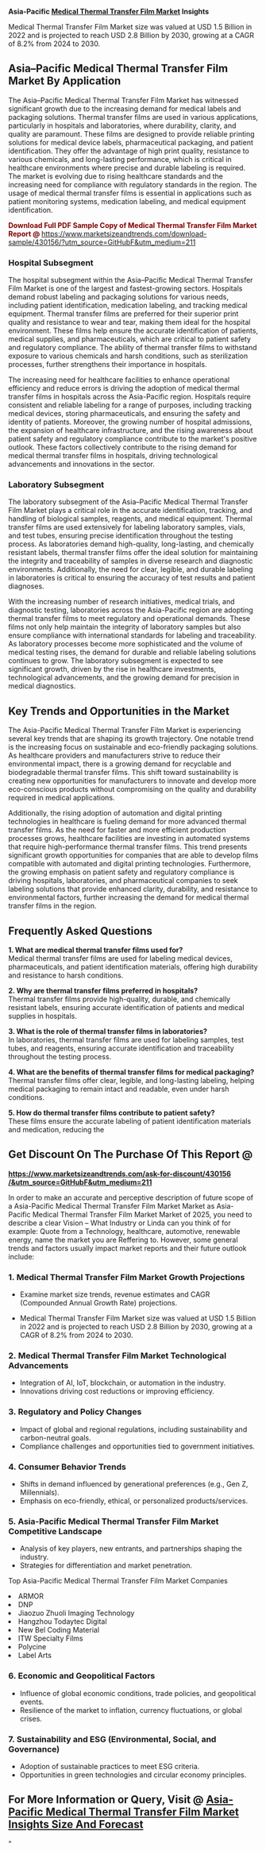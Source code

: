 <p><strong>Asia-Pacific&nbsp;<a href=""https://www.marketsizeandtrends.com/download-sample/430156/&amp;utm_source=GitHubF&amp;utm_medium=211"">Medical Thermal Transfer Film Market</a> Insights</strong></p><p>Medical Thermal Transfer Film Market size was valued at USD 1.5 Billion in 2022 and is projected to reach USD 2.8 Billion by 2030, growing at a CAGR of 8.2% from 2024 to 2030.</p><p><h2>Asia–Pacific Medical Thermal Transfer Film Market By Application</h2><p>The Asia–Pacific Medical Thermal Transfer Film Market has witnessed significant growth due to the increasing demand for medical labels and packaging solutions. Thermal transfer films are used in various applications, particularly in hospitals and laboratories, where durability, clarity, and quality are paramount. These films are designed to provide reliable printing solutions for medical device labels, pharmaceutical packaging, and patient identification. They offer the advantage of high print quality, resistance to various chemicals, and long-lasting performance, which is critical in healthcare environments where precise and durable labeling is required. The market is evolving due to rising healthcare standards and the increasing need for compliance with regulatory standards in the region. The usage of medical thermal transfer films is essential in applications such as patient monitoring systems, medication labeling, and medical equipment identification.</p><p><p><strong><span style="color: #800000;">Download Full PDF Sample Copy of Medical Thermal Transfer Film Market Report @</span>&nbsp;</strong><a href="https://www.marketsizeandtrends.com/download-sample/430156/?utm_source=GitHubF&amp;utm_medium=211" target="_blank">https://www.marketsizeandtrends.com/download-sample/430156/?utm_source=GitHubF&amp;utm_medium=211</a></p></p><h3>Hospital Subsegment</h3><p>The hospital subsegment within the Asia–Pacific Medical Thermal Transfer Film Market is one of the largest and fastest-growing sectors. Hospitals demand robust labeling and packaging solutions for various needs, including patient identification, medication labeling, and tracking medical equipment. Thermal transfer films are preferred for their superior print quality and resistance to wear and tear, making them ideal for the hospital environment. These films help ensure the accurate identification of patients, medical supplies, and pharmaceuticals, which are critical to patient safety and regulatory compliance. The ability of thermal transfer films to withstand exposure to various chemicals and harsh conditions, such as sterilization processes, further strengthens their importance in hospitals.</p><p>The increasing need for healthcare facilities to enhance operational efficiency and reduce errors is driving the adoption of medical thermal transfer films in hospitals across the Asia-Pacific region. Hospitals require consistent and reliable labeling for a range of purposes, including tracking medical devices, storing pharmaceuticals, and ensuring the safety and identity of patients. Moreover, the growing number of hospital admissions, the expansion of healthcare infrastructure, and the rising awareness about patient safety and regulatory compliance contribute to the market's positive outlook. These factors collectively contribute to the rising demand for medical thermal transfer films in hospitals, driving technological advancements and innovations in the sector.</p><h3>Laboratory Subsegment</h3><p>The laboratory subsegment of the Asia–Pacific Medical Thermal Transfer Film Market plays a critical role in the accurate identification, tracking, and handling of biological samples, reagents, and medical equipment. Thermal transfer films are used extensively for labeling laboratory samples, vials, and test tubes, ensuring precise identification throughout the testing process. As laboratories demand high-quality, long-lasting, and chemically resistant labels, thermal transfer films offer the ideal solution for maintaining the integrity and traceability of samples in diverse research and diagnostic environments. Additionally, the need for clear, legible, and durable labeling in laboratories is critical to ensuring the accuracy of test results and patient diagnoses.</p><p>With the increasing number of research initiatives, medical trials, and diagnostic testing, laboratories across the Asia-Pacific region are adopting thermal transfer films to meet regulatory and operational demands. These films not only help maintain the integrity of laboratory samples but also ensure compliance with international standards for labeling and traceability. As laboratory processes become more sophisticated and the volume of medical testing rises, the demand for durable and reliable labeling solutions continues to grow. The laboratory subsegment is expected to see significant growth, driven by the rise in healthcare investments, technological advancements, and the growing demand for precision in medical diagnostics.</p><h2>Key Trends and Opportunities in the Market</h2><p>The Asia-Pacific Medical Thermal Transfer Film Market is experiencing several key trends that are shaping its growth trajectory. One notable trend is the increasing focus on sustainable and eco-friendly packaging solutions. As healthcare providers and manufacturers strive to reduce their environmental impact, there is a growing demand for recyclable and biodegradable thermal transfer films. This shift toward sustainability is creating new opportunities for manufacturers to innovate and develop more eco-conscious products without compromising on the quality and durability required in medical applications.</p><p>Additionally, the rising adoption of automation and digital printing technologies in healthcare is fueling demand for more advanced thermal transfer films. As the need for faster and more efficient production processes grows, healthcare facilities are investing in automated systems that require high-performance thermal transfer films. This trend presents significant growth opportunities for companies that are able to develop films compatible with automated and digital printing technologies. Furthermore, the growing emphasis on patient safety and regulatory compliance is driving hospitals, laboratories, and pharmaceutical companies to seek labeling solutions that provide enhanced clarity, durability, and resistance to environmental factors, further increasing the demand for medical thermal transfer films in the region.</p><h2>Frequently Asked Questions</h2><p><strong>1. What are medical thermal transfer films used for?</strong><br>Medical thermal transfer films are used for labeling medical devices, pharmaceuticals, and patient identification materials, offering high durability and resistance to harsh conditions.</p><p><strong>2. Why are thermal transfer films preferred in hospitals?</strong><br>Thermal transfer films provide high-quality, durable, and chemically resistant labels, ensuring accurate identification of patients and medical supplies in hospitals.</p><p><strong>3. What is the role of thermal transfer films in laboratories?</strong><br>In laboratories, thermal transfer films are used for labeling samples, test tubes, and reagents, ensuring accurate identification and traceability throughout the testing process.</p><p><strong>4. What are the benefits of thermal transfer films for medical packaging?</strong><br>Thermal transfer films offer clear, legible, and long-lasting labeling, helping medical packaging to remain intact and readable, even under harsh conditions.</p><p><strong>5. How do thermal transfer films contribute to patient safety?</strong><br>These films ensure the accurate labeling of patient identification materials and medication, reducing the</p><h2><strong>Get Discount On The Purchase Of This Report @&nbsp;</strong></h2><p><strong><a href=""https://www.marketsizeandtrends.com/ask-for-discount/430156/&amp;utm_source=GitHubF&amp;utm_medium=211"" target=""_blank"">https://www.marketsizeandtrends.com/ask-for-discount/430156<br />/&amp;utm_source=GitHubF&amp;utm_medium=211</a></strong></p><p>In order to make an accurate and perceptive description of future scope of a Asia-Pacific&nbsp;Medical Thermal Transfer Film Market Market as Asia-Pacific&nbsp;Medical Thermal Transfer Film Market Market of 2025, you need to describe a clear Vision &ndash; What Industry or Linda can you think of for example: Quote from a Technology, healthcare, automotive, renewable energy, name the market you are Reffering to. However, some general trends and factors usually impact market reports and their future outlook include:</p><h3>1.&nbsp;<strong>Medical Thermal Transfer Film Market Growth Projections</strong></h3><ul><li>Examine market size trends, revenue estimates and CAGR (Compounded Annual Growth Rate) projections.</li><li><p>Medical Thermal Transfer Film Market size was valued at USD 1.5 Billion in 2022 and is projected to reach USD 2.8 Billion by 2030, growing at a CAGR of 8.2% from 2024 to 2030.</p></li></ul><h3>2.&nbsp;<strong>Medical Thermal Transfer Film Market Technological Advancements</strong></h3><ul><li>Integration of AI, IoT, blockchain, or automation in the industry.</li><li>Innovations driving cost reductions or improving efficiency.</li></ul><h3>3.&nbsp;<strong>Regulatory and Policy Changes</strong></h3><ul><li>Impact of global and regional regulations, including sustainability and carbon-neutral goals.</li><li>Compliance challenges and opportunities tied to government initiatives.</li></ul><h3>4.&nbsp;<strong>Consumer Behavior Trends</strong></h3><ul><li>Shifts in demand influenced by generational preferences (e.g., Gen Z, Millennials).</li><li>Emphasis on eco-friendly, ethical, or personalized products/services.</li></ul><h3>5.&nbsp;<strong>Asia-Pacific Medical Thermal Transfer Film Market Competitive Landscape</strong></h3><ul><li>Analysis of key players, new entrants, and partnerships shaping the industry.</li><li>Strategies for differentiation and market penetration.</li></ul><p data-pm-slice=""1 1 []"">Top Asia-Pacific Medical Thermal Transfer Film Market Companies</p><div data-test-id=""""><p><li>ARMOR</li><li> DNP</li><li> Jiaozuo Zhuoli Imaging Technology</li><li> Hangzhou Todaytec Digital</li><li> New Bel Coding Material</li><li> ITW Specialty Films</li><li> Polycine</li><li> Label Arts</li></p></div><h3>6.&nbsp;<strong>Economic and Geopolitical Factors</strong></h3><ul><li>Influence of global economic conditions, trade policies, and geopolitical events.</li><li>Resilience of the market to inflation, currency fluctuations, or global crises.</li></ul><h3>7.&nbsp;<strong>Sustainability and ESG (Environmental, Social, and Governance)</strong></h3><ul><li>Adoption of sustainable practices to meet ESG criteria.</li><li>Opportunities in green technologies and circular economy principles.</li></ul><h2><strong>For More Information or Query, Visit @&nbsp;</strong><a href=""https://www.verifiedmarketreports.com/product/medical-thermal-transfer-film-market/"" target=""_blank"">Asia-Pacific Medical Thermal Transfer Film Market Insights Size And Forecast</a></h2>"
